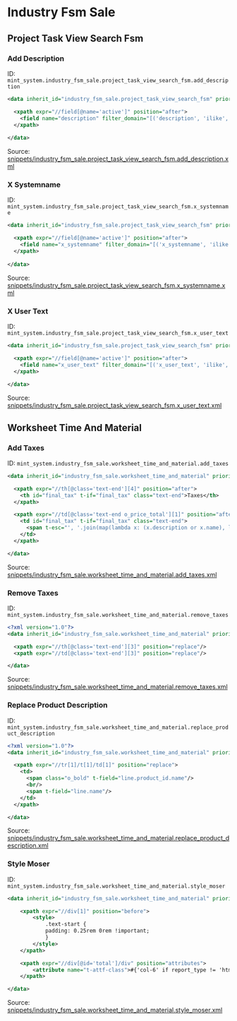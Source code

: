 # Industry Fsm Sale
## Project Task View Search Fsm  
### Add Description  
ID: `mint_system.industry_fsm_sale.project_task_view_search_fsm.add_description`  
```xml
<data inherit_id="industry_fsm_sale.project_task_view_search_fsm" priority="50">

  <xpath expr="//field[@name='active']" position="after">
    <field name="description" filter_domain="[('description', 'ilike', self)]"/>
  </xpath>
  
</data>
```
Source: [snippets/industry_fsm_sale.project_task_view_search_fsm.add_description.xml](https://github.com/Mint-System/Odoo-Development/tree/14.0/snippets/industry_fsm_sale.project_task_view_search_fsm.add_description.xml)

### X Systemname  
ID: `mint_system.industry_fsm_sale.project_task_view_search_fsm.x_systemname`  
```xml
<data inherit_id="industry_fsm_sale.project_task_view_search_fsm" priority="50">

  <xpath expr="//field[@name='active']" position="after">
    <field name="x_systemname" filter_domain="[('x_systemname', 'ilike', self)]"/>
  </xpath>
  
</data>
```
Source: [snippets/industry_fsm_sale.project_task_view_search_fsm.x_systemname.xml](https://github.com/Mint-System/Odoo-Development/tree/14.0/snippets/industry_fsm_sale.project_task_view_search_fsm.x_systemname.xml)

### X User Text  
ID: `mint_system.industry_fsm_sale.project_task_view_search_fsm.x_user_text`  
```xml
<data inherit_id="industry_fsm_sale.project_task_view_search_fsm" priority="50">

  <xpath expr="//field[@name='active']" position="after">
    <field name="x_user_text" filter_domain="[('x_user_text', 'ilike', self)]"/>
  </xpath>
  
</data>
```
Source: [snippets/industry_fsm_sale.project_task_view_search_fsm.x_user_text.xml](https://github.com/Mint-System/Odoo-Development/tree/14.0/snippets/industry_fsm_sale.project_task_view_search_fsm.x_user_text.xml)

## Worksheet Time And Material  
### Add Taxes  
ID: `mint_system.industry_fsm_sale.worksheet_time_and_material.add_taxes`  
```xml
<data inherit_id="industry_fsm_sale.worksheet_time_and_material" priority="60">

  <xpath expr="//th[@class='text-end'][4]" position="after">
    <th id="final_tax" t-if="final_tax" class="text-end">Taxes</th>
  </xpath>

  <xpath expr="//td[@class='text-end o_price_total'][1]" position="after">
    <td id="final_tax" t-if="final_tax" class="text-end">
      <span t-esc="', '.join(map(lambda x: (x.description or x.name), line.tax_id))"/>
    </td>
  </xpath>

</data>
```
Source: [snippets/industry_fsm_sale.worksheet_time_and_material.add_taxes.xml](https://github.com/Mint-System/Odoo-Development/tree/14.0/snippets/industry_fsm_sale.worksheet_time_and_material.add_taxes.xml)

### Remove Taxes  
ID: `mint_system.industry_fsm_sale.worksheet_time_and_material.remove_taxes`  
```xml
<?xml version="1.0"?>
<data inherit_id="industry_fsm_sale.worksheet_time_and_material" priority="60">

  <xpath expr="//th[@class='text-end'][3]" position="replace"/>
  <xpath expr="//td[@class='text-end'][3]" position="replace"/>

</data>
```
Source: [snippets/industry_fsm_sale.worksheet_time_and_material.remove_taxes.xml](https://github.com/Mint-System/Odoo-Development/tree/14.0/snippets/industry_fsm_sale.worksheet_time_and_material.remove_taxes.xml)

### Replace Product Description  
ID: `mint_system.industry_fsm_sale.worksheet_time_and_material.replace_product_description`  
```xml
<?xml version="1.0"?>
<data inherit_id="industry_fsm_sale.worksheet_time_and_material" priority="50">

  <xpath expr="//tr[1]/t[1]/td[1]" position="replace">
    <td>
      <span class="o_bold" t-field="line.product_id.name"/>
      <br/>
      <span t-field="line.name"/>
    </td>
  </xpath>

</data>
```
Source: [snippets/industry_fsm_sale.worksheet_time_and_material.replace_product_description.xml](https://github.com/Mint-System/Odoo-Development/tree/14.0/snippets/industry_fsm_sale.worksheet_time_and_material.replace_product_description.xml)

### Style Moser  
ID: `mint_system.industry_fsm_sale.worksheet_time_and_material.style_moser`  
```xml
<data inherit_id="industry_fsm_sale.worksheet_time_and_material" priority="60">

    <xpath expr="//div[1]" position="before">
        <style>
		  	.text-start {
        	padding: 0.25rem 0rem !important;
      		}
        </style>
    </xpath>

    <xpath expr="//div[@id='total']/div" position="attributes">
        <attribute name="t-attf-class">#{'col-6' if report_type != 'html' else 'col-sm-7 col-md-6'} ms-auto</attribute>
    </xpath>

</data>
```
Source: [snippets/industry_fsm_sale.worksheet_time_and_material.style_moser.xml](https://github.com/Mint-System/Odoo-Development/tree/14.0/snippets/industry_fsm_sale.worksheet_time_and_material.style_moser.xml)


